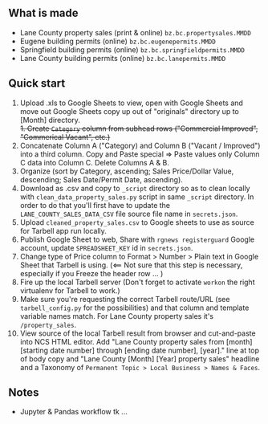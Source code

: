 What is made
------------
* Lane County property sales (print & online) `bz.bc.propertysales.MMDD`
* Eugene building permits (online) `bz.bc.eugenepermits.MMDD`
* Springfield building permits (online) `bz.bc.springfieldpermits.MMDD`
* Lane County building permits (online) `bz.bc.lanepermits.MMDD`

Quick start
-----------

1. Upload .xls to Google Sheets to view, open with Google Sheets and move out Google Sheets copy up out of "originals" directory up to [Month] directory.  
~~1. Create `Category` column from subhead rows ("Commercial Improved", "Commerical Vacant", etc.)~~
1. Concatenate Column A ("Category) and Column B ("Vacant / Improved") into a third column. Copy and Paste special => Paste values only Column C data into Column C. Delete Columns A & B.
1. Organize (sort by Category, ascending; Sales Price/Dollar Value, descending; Sales Date/Permit Date, ascending).
1. Download as .csv and copy to `_script` directory so as to clean locally with `clean_data_property_sales.py` script in same `_script` directory. In order to do that you'll first have to update the `LANE_COUNTY_SALES_DATA_CSV` file source file name in `secrets.json`.
1. Upload `cleaned_property_sales.csv` to Google sheets to use as source for Tarbell app run locally.
1. Publish Google Sheet to web, Share with `rgnews registerguard` Google account, update `SPREADSHEET_KEY` id in `secrets.json`.
1. Change type of Price column to Format > Number > Plain text in Google Sheet that Tarbell is using. (<== Not sure that this step is necessary, especially if you Freeze the header row ... )
1. Fire up the local Tarbell server (Don't forget to activate `workon` the right virtualenv for Tarbell to work.) 
1. Make sure you're requesting the correct Tarbell route/URL (see `tarbell_config.py` for the possibilities) and that column and template variable names match. For Lane County property sales it's `/property_sales`.
1. View source of the local Tarbell result from browser and cut-and-paste into NCS HTML editor. Add "Lane County property sales from [month] [starting date number] through [ending date number], [year]." line at top of body copy and "Lane County [Month] [Year] property sales" headline and a Taxonomy of `Permanent Topic > Local Business > Names & Faces`.

Notes
--------------

* Jupyter & Pandas workflow tk ... 
